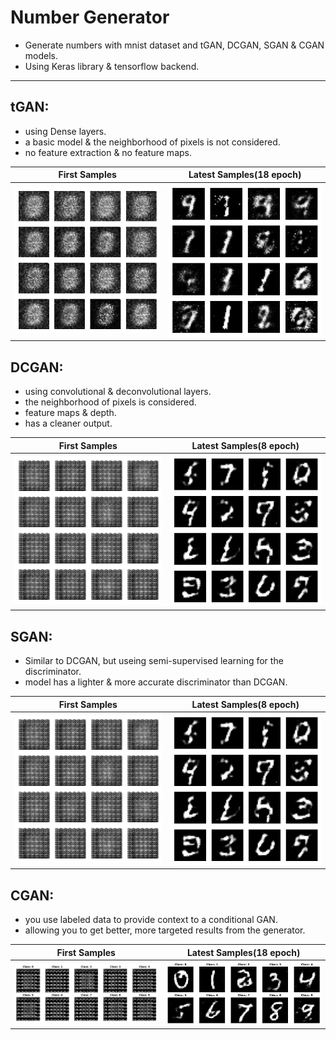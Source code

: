 # Number Generator
- Generate numbers with mnist dataset and tGAN, DCGAN, SGAN & CGAN models.
- Using Keras library & tensorflow backend.

----------------------------------------------------------------------------
## tGAN:
- using Dense layers.
- a basic model & the neighborhood of pixels is not considered.
- no feature extraction & no feature maps.

First Samples             |  Latest Samples(18 epoch)
:-------------------------:|:-------------------------:
![](GAN/GAN_first_test_samples.png)  |  ![](GAN/GAN_latest_test_samples.png)

## DCGAN:
- using convolutional & deconvolutional layers.
- the neighborhood of pixels is considered.
- feature maps & depth.
- has a cleaner output.

First Samples             |  Latest Samples(8 epoch)
:-------------------------:|:-------------------------:
![](DCGAN/DCGAN_first_test_samples.png)  |  ![](DCGAN/DCGAN_latest_test_samples.png)

## SGAN:
- Similar to DCGAN, but useing semi-supervised learning for the discriminator.
- model has a lighter & more accurate discriminator than DCGAN.

First Samples             |  Latest Samples(8 epoch)
:-------------------------:|:-------------------------:
![](DCGAN/DCGAN_first_test_samples.png)  |  ![](DCGAN/DCGAN_latest_test_samples.png)

## CGAN:
- you use labeled data to provide context to a conditional GAN. 
- allowing you to get better, more targeted results from the generator.

First Samples             |  Latest Samples(18 epoch)
:-------------------------:|:-------------------------:
![](CGAN/CGAN_first_test_samples.png)  |  ![](CGAN/CGAN_latest_test_samples.png)

